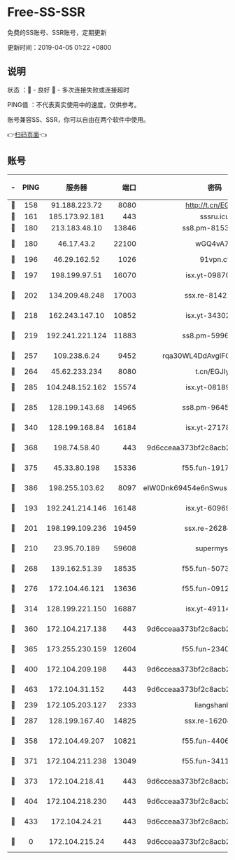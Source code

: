 # Free-SS-SSR

免费的SS账号、SSR账号，定期更新

更新时间：2019-04-05 01:22 +0800

## 说明

状态     ：🙂 - 良好 🙁 - 多次连接失败或连接超时

PING值   ：不代表真实使用中的速度，仅供参考。

账号兼容SS、SSR，你可以自由在两个软件中使用。

👉[扫码页面](https://liesauer.github.io/Free-SS-SSR/)👈

## 账号

|-|PING|服务器|端口|密码|加密方式|区域|
|:----:|:----:|:-----:|-----:|:----:|:----:|:----:|
|🙂|158|91.188.223.72|8080|http://t.cn/EGJIyrl|rc4-md5|RU|
|🙂|161|185.173.92.181|443|sssru.icu|rc4-md5|RU|
|🙂|180|213.183.48.10|13846|ss8.pm-81534846|rc4-md5|RU|
|🙂|180|46.17.43.2|22100|wGQ4vA7D|aes-256-gcm|RU|
|🙂|196|46.29.162.52|1026|91vpn.cf|rc4-md5|RU|
|🙂|197|198.199.97.51|16070|isx.yt-09870263|aes-256-cfb|US|
|🙂|202|134.209.48.248|17003|ssx.re-81422235|aes-256-cfb|US|
|🙂|218|162.243.147.10|10852|isx.yt-34302629|aes-256-cfb|US|
|🙂|219|192.241.221.124|11883|ss8.pm-59969205|aes-256-cfb|US|
|🙂|257|109.238.6.24|9452|rqa30WL4DdAvgIFG6Fs3znzTa|aes-256-cfb|FR|
|🙂|264|45.62.233.234|8080|t.cn/EGJIyrl|rc4-md5|CA|
|🙂|285|104.248.152.162|15574|isx.yt-08189375|aes-256-cfb|SG|
|🙂|285|128.199.143.68|14965|ss8.pm-96456884|aes-256-cfb|SG|
|🙂|340|128.199.168.84|16184|isx.yt-27178313|aes-256-cfb|SG|
|🙂|368|198.74.58.40|443|9d6cceaa373bf2c8acb22e60b6a58be6|aes-256-cfb|US|
|🙂|375|45.33.80.198|15336|f55.fun-19171645|aes-256-cfb|US|
|🙂|386|198.255.103.62|8097|eIW0Dnk69454e6nSwuspv9DmS201tQ0D|aes-256-cfb|US|
|🙂|193|192.241.214.146|16148|isx.yt-60969172|aes-256-cfb|US|
|🙂|201|198.199.109.236|19459|ssx.re-26284285|aes-256-cfb|US|
|🙂|210|23.95.70.189|59608|supermyssr|chacha20-ietf|US|
|🙂|268|139.162.51.39|18535|f55.fun-50730747|aes-256-cfb|SG|
|🙂|276|172.104.46.121|13636|f55.fun-09121749|aes-256-cfb|SG|
|🙂|314|128.199.221.150|16887|isx.yt-49114342|aes-256-cfb|SG|
|🙂|360|172.104.217.138|443|9d6cceaa373bf2c8acb22e60b6a58be6|aes-256-cfb|US|
|🙂|365|173.255.230.159|12604|f55.fun-23403272|aes-256-cfb|US|
|🙂|400|172.104.209.198|443|9d6cceaa373bf2c8acb22e60b6a58be6|aes-256-cfb|US|
|🙂|463|172.104.31.152|443|9d6cceaa373bf2c8acb22e60b6a58be6|aes-256-cfb|US|
|🙁|239|172.105.203.127|2333|liangshanbo|chacha20|JP|
|🙁|287|128.199.167.40|14825|ssx.re-16204050|aes-256-cfb|SG|
|🙁|358|172.104.49.207|10821|f55.fun-44065715|aes-256-cfb|SG|
|🙁|371|172.104.211.238|13049|f55.fun-34116982|aes-256-cfb|US|
|🙁|373|172.104.218.41|443|9d6cceaa373bf2c8acb22e60b6a58be6|aes-256-cfb|US|
|🙁|404|172.104.218.230|443|9d6cceaa373bf2c8acb22e60b6a58be6|aes-256-cfb|US|
|🙁|433|172.104.24.21|443|9d6cceaa373bf2c8acb22e60b6a58be6|aes-256-cfb|US|
|🙁|0|172.104.215.24|443|9d6cceaa373bf2c8acb22e60b6a58be6|aes-256-cfb|US|
